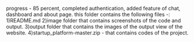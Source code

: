 progress - 85 percent, completed authentication, added feature of chat, dashboard and about page.
this folder contains the following files -:
1)README.md
2)image folder that contains screenshots of the code and output.
3)output folder that contains the images of the output view of the website.
4)startup_platform-master.zip - that contains codes of the project.



